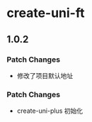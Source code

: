 # create-uni-ft

## 1.0.2

### Patch Changes

- 修改了项目默认地址

### Patch Changes

- create-uni-plus 初始化
